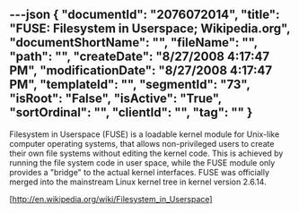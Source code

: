 ---json
{
  "documentId": "2076072014",
  "title": "FUSE: Filesystem in Userspace; Wikipedia.org",
  "documentShortName": "",
  "fileName": "",
  "path": "",
  "createDate": "8/27/2008 4:17:47 PM",
  "modificationDate": "8/27/2008 4:17:47 PM",
  "templateId": "",
  "segmentId": "73",
  "isRoot": "False",
  "isActive": "True",
  "sortOrdinal": "",
  "clientId": "",
  "tag": ""
}
---

Filesystem in Userspace (FUSE) is a loadable kernel module for Unix-like computer operating systems, that allows non-privileged users to create their own file systems without editing the kernel code. This is achieved by running the file system code in user space, while the FUSE module only provides a &quot;bridge&quot; to the actual kernel interfaces. FUSE was officially merged into the mainstream Linux kernel tree in kernel version 2.6.14.

[http://en.wikipedia.org/wiki/Filesystem_in_Userspace]
